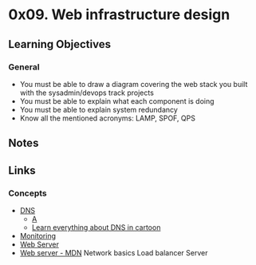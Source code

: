 # 0x09. Web infrastructure design
## Learning Objectives
### General
+ You must be able to draw a diagram covering the web stack you built with the sysadmin/devops track projects
+ You must be able to explain what each component is doing
+ You must be able to explain system redundancy
+ Know all the mentioned acronyms: LAMP, SPOF, QPS
## Notes

## Links
### Concepts
+ [DNS](https://intranet.alxswe.com/concepts/12)
    + [A](https://support.dnsimple.com/articles/a-record/)
    + [Learn everything about DNS in cartoon](https://howdns.works/)
+ [Monitoring](https://intranet.alxswe.com/concepts/13)
+ [Web Server](https://en.wikipedia.org/wiki/Web_server)
+ [Web server - MDN](https://developer.mozilla.org/en-US/docs/Learn/Common_questions/Web_mechanics/What_is_a_web_server)
Network basics
Load balancer
Server